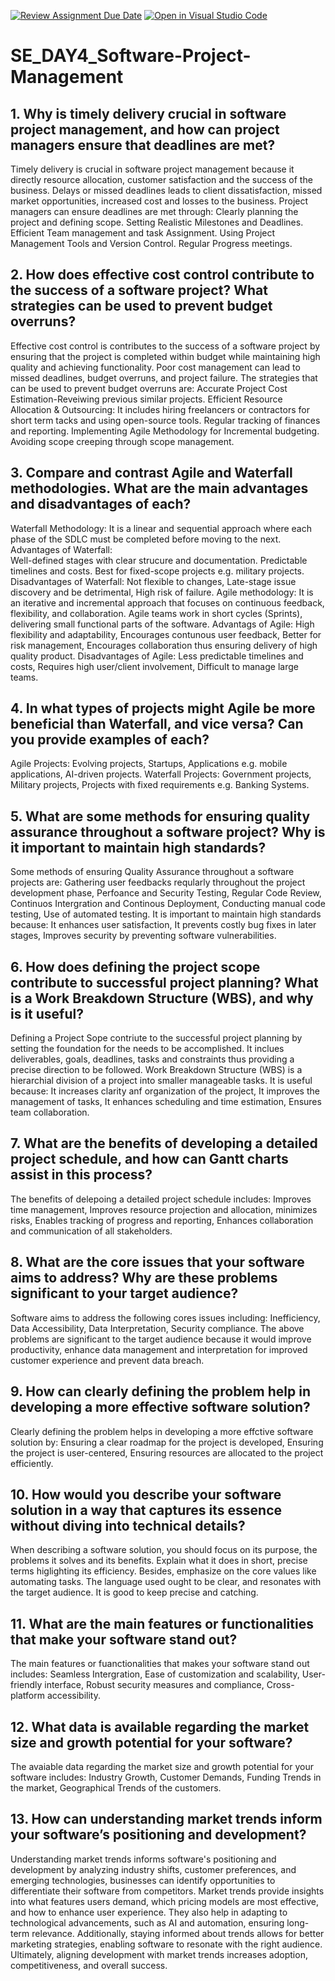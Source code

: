 [![Review Assignment Due Date](https://classroom.github.com/assets/deadline-readme-button-22041afd0340ce965d47ae6ef1cefeee28c7c493a6346c4f15d667ab976d596c.svg)](https://classroom.github.com/a/9pw6JKcu)
[![Open in Visual Studio Code](https://classroom.github.com/assets/open-in-vscode-2e0aaae1b6195c2367325f4f02e2d04e9abb55f0b24a779b69b11b9e10269abc.svg)](https://classroom.github.com/online_ide?assignment_repo_id=18742259&assignment_repo_type=AssignmentRepo)
# SE_DAY4_Software-Project-Management
## 1. Why is timely delivery crucial in software project management, and how can project managers ensure that deadlines are met?
Timely delivery is crucial in software project management because it directly resource allocation, customer satisfaction and the success of the business. Delays or missed deadlines leads to client dissatisfaction, missed market opportunities, increased cost and losses to the business.
      Project managers can ensure deadlines are met through:
            Clearly planning the project and defining scope. 
            Setting Realistic Milestones and Deadlines.
            Efficient Team management and task Assignment.
            Using Project Management Tools and Version Control.
            Regular Progress meetings.

## 2. How does effective cost control contribute to the success of a software project? What strategies can be used to prevent budget overruns?
Effective cost control is contributes to the success of a software project by ensuring that the project is completed within budget while maintaining high quality and achieving functionality. Poor cost management can lead to missed deadlines, budget overruns, and project failure. 
      The strategies that can be used to prevent budget overruns are:
      Accurate Project Cost Estimation-Reveiwing previous similar projects.
      Efficient Resource Allocation & Outsourcing: It includes hiring freelancers or contractors for short term tacks and using open-source tools.
      Regular tracking of finances and reporting.
      Implementing Agile Methodology for Incremental budgeting.
      Avoiding scope creeping through scope management.
      
## 3. Compare and contrast Agile and Waterfall methodologies. What are the main advantages and disadvantages of each?
Waterfall Methodology: It is a linear and sequential approach where each phase of the SDLC must be completed before moving to the next.
      Advantages of Waterfall:  
            Well-defined stages with clear strucure and documentation.
            Predictable timelines and costs.
            Best for fixed-scope projects e.g. military projects.
      Disadvantages of Waterfall:
            Not flexible to changes,
            Late-stage issue discovery and be detrimental,
            High risk of failure.
Agile methodology: It is an iterative and incremental approach that focuses on continuous feedback, flexibility, and collaboration. Agile teams work in short cycles (Sprints), delivering small functional parts of the software.
      Advantags of Agile:
            High flexibility and adaptability,
            Encourages contunous user feedback,
            Better for risk management,
            Encourages collaboration thus ensuring delivery of high quality product.
      Disadvantages of Agile:
            Less predictable timelines and costs,
            Requires high user/client involvement,
            Difficult to manage large teams.
            

## 4. In what types of projects might Agile be more beneficial than Waterfall, and vice versa? Can you provide examples of each?
Agile Projects: Evolving projects, Startups, Applications e.g. mobile applications, AI-driven projects.
Waterfall Projects: Government projects, Military projects, Projects with fixed requirements e.g. Banking Systems.
## 5. What are some methods for ensuring quality assurance throughout a software project? Why is it important to maintain high standards?
Some methods of ensuring Quality Assurance throughout a software projects are:
      Gathering user feedbacks reqularly throughout the project development phase,
      Perfoance and Security Testing,
      Regular Code Review,
      Continuos Intergration and Continous Deployment,
      Conducting manual code testing,
      Use of automated testing.
It is important to maintain high standards because: 
      It enhances user satisfaction,
      It prevents costly bug fixes in later stages,
      Improves security by preventing software vulnerabilities.


## 6. How does defining the project scope contribute to successful project planning? What is a Work Breakdown Structure (WBS), and why is it useful?
Defining a Project Sope contriute to the successful project planning by setting the foundation for the needs to be accomplished. It inclues deliverables, goals, deadlines, tasks and constraints thus providing a precise direction to be followed.
Work Breakdown Structure (WBS) is a hierarchial division of a project into smaller manageable tasks. It is useful because:
      It increases clarity anf organization of the project,
      It improves the management of tasks,
      It enhances scheduling and time estimation,
      Ensures team collaboration.      

## 7. What are the benefits of developing a detailed project schedule, and how can Gantt charts assist in this process?
The benefits of delepoing a detailed project schedule includes:
      Improves time management,
      Improves resource projection and allocation,
      minimizes risks,
      Enables tracking of progress and reporting,
      Enhances collaboration and communication of all stakeholders.

## 8. What are the core issues that your software aims to address? Why are these problems significant to your target audience?
Software aims to address the following cores issues including:
      Inefficiency,
      Data Accessibility,
      Data Interpretation,
      Security compliance.
The above problems are significant to the target audience because it would improve productivity, enhance data management and interpretation for improved customer experience and prevent data breach.

## 9. How can clearly defining the problem help in developing a more effective software solution?
Clearly defining the problem helps in developing a more effctive software solution by:
      Ensuring a clear roadmap for the project is developed,
      Ensuring the project is user-centered,
      Ensuring resources are allocated to the project efficiently.
## 10. How would you describe your software solution in a way that captures its essence without diving into technical details?
When describing a software solution, you should focus on its purpose, the problems it solves and its benefits. Explain what it does in short, precise terms higlighting its efficiency. Besides, emphasize on the core values like automating tasks. The language used ought to be clear, and resonates with the target audience. It is good to keep precise and catching.

## 11. What are the main features or functionalities that make your software stand out?
The main features or fuanctionalities that makes your software stand out includes:
      Seamless Intergration,
      Ease of customization and scalability,
      User-friendly interface,
      Robust security measures and compliance,
      Cross-platform accessibility.
## 12. What data is available regarding the market size and growth potential for your software?
The avaiable data regarding the market size and growth potential for your software includes:
      Industry Growth,
      Customer Demands,
      Funding Trends in the market,
      Geographical Trends of the customers.
## 13. How can understanding market trends inform your software’s positioning and development?
Understanding market trends informs software's positioning and development by  analyzing industry shifts, customer preferences, and emerging technologies, businesses can identify opportunities to differentiate their software from competitors. Market trends provide insights into what features users demand, which pricing models are most effective, and how to enhance user experience. They also help in adapting to technological advancements, such as AI and automation, ensuring long-term relevance. Additionally, staying informed about trends allows for better marketing strategies, enabling software to resonate with the right audience. Ultimately, aligning development with market trends increases adoption, competitiveness, and overall success.
